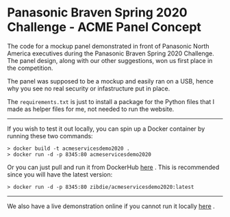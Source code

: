 # Panasonic Braven Spring 2020 Challenge - ACME Panel Concept

The code for a mockup panel demonstrated in front of Panasonic North America executives during the Panasonic Braven Spring 2020 Challenge. The panel design, along with our other suggestions, won us first place in the competition.

The panel was supposed to be a mockup and easily ran on a USB, hence why you see no real security or infastructure put in place.

The `requirements.txt` is just to install a package for the Python files that I made as helper files for me, not needed to run the website.

---

If you wish to test it out locally, you can spin up a Docker container by running these two commands:

```
> docker build -t acmeservicesdemo2020 .
> docker run -d -p 8345:80 acmeservicesdemo2020
```

Or you can just pull and run it from DockerHub [here](https://hub.docker.com/r/zibdie/acmeservicesdemo2020) . This is recommended since you will have the latest version:

```
> docker run -d -p 8345:80 zibdie/acmeservicesdemo2020:latest
```

---

We also have a live demonstration online if you cannot run it locally [here](https://nour.zibdie.com/redirect/acmeservicedemo2020live) .
